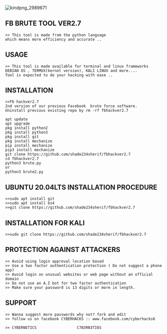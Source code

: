 ![kindpng_2989671](https://user-images.githubusercontent.com/79071277/157771495-f12b9efb-7afa-4b86-b3f5-f1354d0c79a7.png)

## FB BRUTE TOOL VER2.7
~~~
>> This tool is made from the python language
which means more efficiency and accurate ..
~~~

## USAGE 
~~~
>> This tool is made available for terminal and linux frameworks
DEBIAN OS , TERMUX(kernel version), KALI LINUX and more....
Tool is expected to do your hacking with ease .. 
~~~

## INSTALLATION
~~~
>>Fb hackver2.7
2nd version of our previous Facebook  brute force software.
Uninstall previous existing repo by rm -rf fbhackver2.7

apt update
apt upgrade
pkg install python2
pkg install python3
pkg install git
pkg install mechanize
pip install mechanize
pip3 install mechanize
git clone https://github.com/shade234sherif/fbhackver2.7
cd fbhackver2.7
python3 brute.py
or 
python3 brute2.py
~~~
## UBUNTU 20.04LTS INSTALLATION PROCEDURE
~~~
>>sudo apt install git
>>sudo apt install bs4
>>git clone https://github.com/shade234sherif/fbhackver2.7
~~~

## INSTALLATION FOR KALI 
~~~
>>sudo git clone https://github.com/shade234sherif/fbhackver2.7
~~~

## PROTECTION AGAINST ATTACKERS
~~~
>> Avoid using login approval location based 
>> Use a two factor authentication protection ( Do not suggest a phone app)
>> Avoid login on unusual websites or web page without an official domain 
>> Do not use an A.I bot for two factor authentication 
>> Make sure your password is 13 digits or more in length.
~~~

## SUPPORT 
~~~
>> Wanna suggest more passwords why not? fork and edit
>> follow us on facebook CYBERHACKS :: www.facebook.com/cyberhacks6
~~~
~~~
>> CYBERNETICS                  C7B3RN3TI6S
~~~
